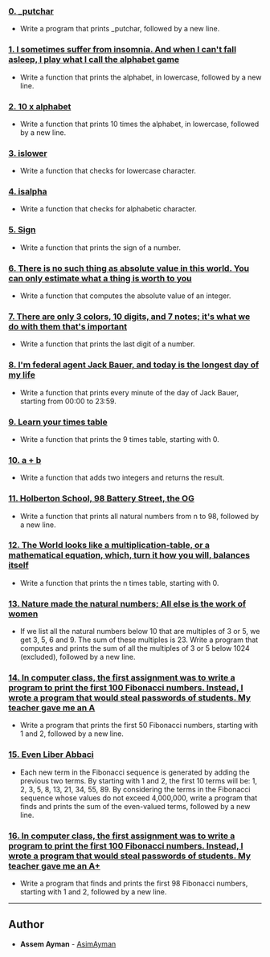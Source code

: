 ### [0. _putchar](./0-holberton.c)
* Write a program that prints _putchar, followed by a new line.


### [1. I sometimes suffer from insomnia. And when I can't fall asleep, I play what I call the alphabet game](./1-alphabet.c)
* Write a function that prints the alphabet, in lowercase, followed by a new line.


### [2. 10 x alphabet](./2-print_alphabet_x10.c)
* Write a function that prints 10 times the alphabet, in lowercase, followed by a new line.


### [3. islower](./3-islower.c)
* Write a function that checks for lowercase character. 


### [4. isalpha](./4-isalpha.c)
* Write a function that checks for alphabetic character. 


### [5. Sign](./5-sign.c)
* Write a function that prints the sign of a number.


### [6. There is no such thing as absolute value in this world. You can only estimate what a thing is worth to you](./6-abs.c)
* Write a function that computes the absolute value of an integer.


### [7. There are only 3 colors, 10 digits, and 7 notes; it's what we do with them that's important](./7-print_last_digit.c)
* Write a function that prints the last digit of a number.


### [8. I'm federal agent Jack Bauer, and today is the longest day of my life](./8-24_hours.c)
* Write a function that prints every minute of the day of Jack Bauer, starting from 00:00 to 23:59.


### [9. Learn your times table](./9-times_table.c)
* Write a function that prints the 9 times table, starting with 0.


### [10. a + b](./10-add.c)
* Write a function that adds two integers and returns the result.
### [11. Holberton School, 98 Battery Street, the OG](./11-print_to_98.c)
* Write a function that prints all natural numbers from n to 98, followed by a new line.


### [12. The World looks like a multiplication-table, or a mathematical equation, which, turn it how you will, balances itself](./100-times_table.c)
* Write a function that prints the n times table, starting with 0.


### [13. Nature made the natural numbers; All else is the work of women](./101-natural.c)
* If we list all the natural numbers below 10 that are multiples of 3 or 5, we get 3, 5, 6 and 9. The sum of these multiples is 23. Write a program that computes and prints the sum of all the multiples of 3 or 5 below 1024 (excluded), followed by a new line.


### [14. In computer class, the first assignment was to write a program to print the first 100 Fibonacci numbers. Instead, I wrote a program that would steal passwords of students. My teacher gave me an A](./102-fibonacci.c)
* Write a program that prints the first 50 Fibonacci numbers, starting with 1 and 2, followed by a new line.


### [15. Even Liber Abbaci](./103-fibonacci.c)
* Each new term in the Fibonacci sequence is generated by adding the previous two terms. By starting with 1 and 2, the first 10 terms will be: 1, 2, 3, 5, 8, 13, 21, 34, 55, 89. By considering the terms in the Fibonacci sequence whose values do not exceed 4,000,000, write a program that finds and prints the sum of the even-valued terms, followed by a new line.


### [16. In computer class, the first assignment was to write a program to print the first 100 Fibonacci numbers. Instead, I wrote a program that would steal passwords of students. My teacher gave me an A+](./104-fibonacci.c)
* Write a program that finds and prints the first 98 Fibonacci numbers, starting with 1 and 2, followed by a new line.

---

## Author
* **Assem Ayman** - [AsimAyman](https://github.com/AsimAyman)
